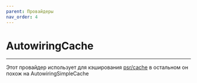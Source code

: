 ```yaml
---
parent: Провайдеры
nav_order: 4
---
```


# AutowiringCache
---
Этот провайдер использует для кэширования [psr/cache](https://www.php-fig.org/psr/psr-6/) в остальном он похож на
AutowiringSimpleCache
